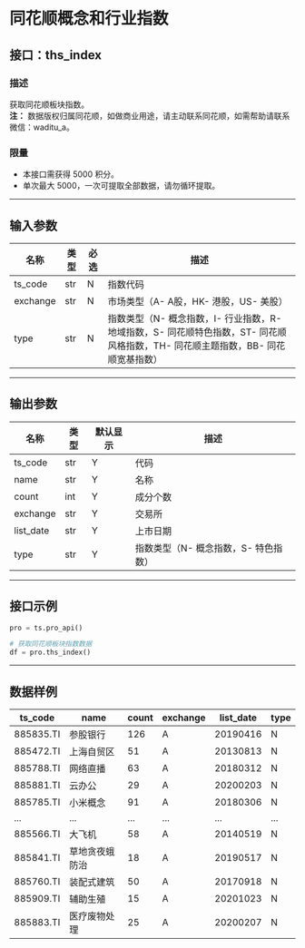 # 同花顺概念和行业指数

## 接口：ths_index

### 描述
获取同花顺板块指数。  
**注：** 数据版权归属同花顺，如做商业用途，请主动联系同花顺，如需帮助请联系微信：waditu_a。

### 限量
- 本接口需获得 5000 积分。
- 单次最大 5000，一次可提取全部数据，请勿循环提取。

---

## 输入参数

| 名称      | 类型 | 必选 | 描述 |
|----------|------|------|------|
| ts_code  | str  | N    | 指数代码 |
| exchange | str  | N    | 市场类型（A- A股，HK- 港股，US- 美股） |
| type     | str  | N    | 指数类型（N- 概念指数，I- 行业指数，R- 地域指数，S- 同花顺特色指数，ST- 同花顺风格指数，TH- 同花顺主题指数，BB- 同花顺宽基指数） |

---

## 输出参数

| 名称       | 类型  | 默认显示 | 描述 |
|-----------|------|--------|------|
| ts_code   | str  | Y      | 代码 |
| name      | str  | Y      | 名称 |
| count     | int  | Y      | 成分个数 |
| exchange  | str  | Y      | 交易所 |
| list_date | str  | Y      | 上市日期 |
| type      | str  | Y      | 指数类型（N- 概念指数，S- 特色指数） |

---

## 接口示例

```python
pro = ts.pro_api()

# 获取同花顺板块指数数据
df = pro.ths_index()
```

---

## 数据样例

| ts_code    | name         | count | exchange | list_date | type |
|------------|-------------|-------|----------|-----------|------|
| 885835.TI  | 参股银行     | 126   | A        | 20190416  | N    |
| 885472.TI  | 上海自贸区   | 51    | A        | 20130813  | N    |
| 885788.TI  | 网络直播     | 63    | A        | 20180312  | N    |
| 885881.TI  | 云办公       | 29    | A        | 20200203  | N    |
| 885785.TI  | 小米概念     | 91    | A        | 20180306  | N    |
| ...        | ...         | ...   | ...      | ...       | ...  |
| 885566.TI  | 大飞机       | 58    | A        | 20140519  | N    |
| 885841.TI  | 草地贪夜蛾防治 | 18    | A        | 20190517  | N    |
| 885760.TI  | 装配式建筑   | 50    | A        | 20170918  | N    |
| 885909.TI  | 辅助生殖     | 15    | A        | 20201023  | N    |
| 885883.TI  | 医疗废物处理 | 25    | A        | 20200207  | N    |
